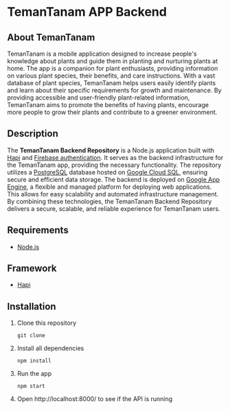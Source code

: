 # TemanTanam APP Backend

## About TemanTanam
TemanTanam is a mobile application designed to increase people's knowledge about plants and guide them in planting and nurturing plants at home. The app is a companion for plant enthusiasts, providing information on various plant species, their benefits, and care instructions. With a vast database of plant species, TemanTanam helps users easily identify plants and learn about their specific requirements for growth and maintenance. By providing accessible and user-friendly plant-related information, TemanTanam aims to promote the benefits of having plants, encourage more people to grow their plants and contribute to a greener environment.

## Description
The **TemanTanam Backend Repository** is a Node.js application built with [Hapi](https://hapi.dev/) and [Firebase authentication](https://firebase.google.com/docs/auth). It serves as the backend infrastructure for the TemanTanam app, providing the necessary functionality.
The repository utilizes a [PostgreSQL](https://www.postgresql.org/) database hosted on [Google Cloud SQL](https://cloud.google.com/sql), ensuring secure and efficient data storage.
The backend is deployed on [Google App Engine](https://cloud.google.com/appengine), a flexible and managed platform for deploying web applications. This allows for easy scalability and automated infrastructure management.
By combining these technologies, the TemanTanam Backend Repository delivers a secure, scalable, and reliable experience for TemanTanam users.

## Requirements
- [Node.js](https://nodejs.org/en/)

## Framework
- [Hapi](https://hapi.dev/)

## Installation
1. Clone this repository
    ```
    git clone
    ```
2. Install all dependencies
    ```
    npm install
    ```
3. Run the app
    ```
    npm start
    ```
4. Open http://localhost:8000/ to see if the API is running
